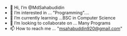 - 👋 Hi, I’m @MdSahabudidin
- 👀 I’m interested in ... "Programming"....
- 🌱 I’m currently learning ...BSC in Computer Science
- 💞️ I’m looking to collaborate on ... Many Programs
- 📫 How to reach me ... "msahabuddin920@gmail.com"

<!---
MdSahabudidin/MdSahabudidin is a ✨ special ✨ repository because its `README.md` (this file) appears on your GitHub profile.
You can click the Preview link to take a look at your changes.
--->
